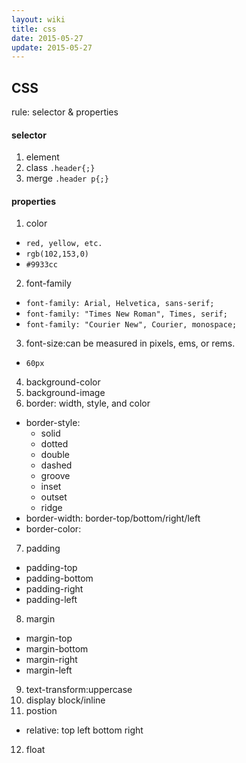 ```yaml
---
layout: wiki
title: css
date: 2015-05-27
update: 2015-05-27
---
```


## CSS
rule: selector & properties

#### selector
1. element
2. class `.header{;}`
3. merge `.header p{;}`

#### properties
1. color
  - `red, yellow, etc.`
  - `rgb(102,153,0)`
  - `#9933cc`
2. font-family
  - `font-family: Arial, Helvetica, sans-serif;`
  - `font-family: "Times New Roman", Times, serif;`
  -  `font-family: "Courier New", Courier, monospace;`
3. font-size:can be measured in pixels, ems, or rems.
  - `60px`
4. background-color
5. background-image
6. border: width, style, and color
  * border-style:
      - solid
      - dotted
      - double
      - dashed
      - groove
      - inset
      - outset
      - ridge
  * border-width: border-top/bottom/right/left
  * border-color:
7. padding
  - padding-top
  - padding-bottom
  - padding-right
  - padding-left
8. margin
  - margin-top
  - margin-bottom
  - margin-right
  - margin-left
9. text-transform:uppercase
10. display block/inline
11. postion
  - relative: top left bottom right
12. float
